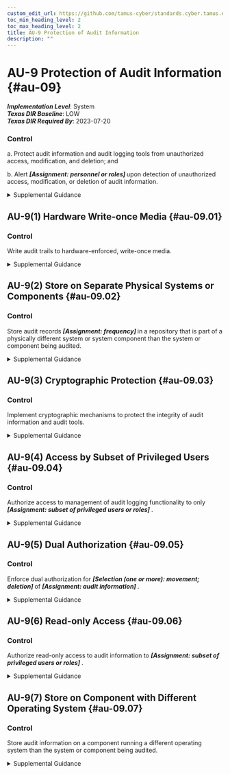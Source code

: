 ```yaml
---
custom_edit_url: https://github.com/tamus-cyber/standards.cyber.tamus.edu/tree/main/static/content/tamus.edu/TAMUS_profile.xml
toc_min_heading_level: 2
toc_max_heading_level: 2
title: AU-9 Protection of Audit Information
description: ""
---
```


# AU-9 Protection of Audit Information {#au-09}

_**Implementation Level**_: System\
_**Texas DIR Baseline**_: LOW\
_**Texas DIR Required By**_: 2023-07-20

### Control

a. Protect audit information and audit logging tools from unauthorized access, modification, and deletion; and

b. Alert <strong>                     <em>[Assignment: personnel or roles]</em>                  </strong> upon detection of unauthorized access, modification, or deletion of audit information.

<details>
  <summary>Supplemental Guidance</summary>

Audit information includes all information needed to successfully audit system activity, such as audit records, audit log settings, audit reports, and personally identifiable information. Audit logging tools are those programs and devices used to conduct system audit and logging activities. Protection of audit information focuses on technical protection and limits the ability to access and execute audit logging tools to authorized individuals. Physical protection of audit information is addressed by both media protection controls and physical and environmental protection controls.

</details>

## AU-9(1) Hardware Write-once Media {#au-09.01}

### Control

Write audit trails to hardware-enforced, write-once media.

<details>
  <summary>Supplemental Guidance</summary>

Writing audit trails to hardware-enforced, write-once media applies to the initial generation of audit trails (i.e., the collection of audit records that represents the information to be used for detection, analysis, and reporting purposes) and to the backup of those audit trails. Writing audit trails to hardware-enforced, write-once media does not apply to the initial generation of audit records prior to being written to an audit trail. Write-once, read-many (WORM) media includes Compact Disc-Recordable (CD-R), Blu-Ray Disc Recordable (BD-R), and Digital Versatile Disc-Recordable (DVD-R). In contrast, the use of switchable write-protection media, such as tape cartridges, Universal Serial Bus (USB) drives, Compact Disc Re-Writeable (CD-RW), and Digital Versatile Disc-Read Write (DVD-RW) results in write-protected but not write-once media.

</details>

## AU-9(2) Store on Separate Physical Systems or Components {#au-09.02}

### Control

Store audit records <strong>                     <em>[Assignment: frequency]</em>                  </strong> in a repository that is part of a physically different system or system component than the system or component being audited.

<details>
  <summary>Supplemental Guidance</summary>

Storing audit records in a repository separate from the audited system or system component helps to ensure that a compromise of the system being audited does not also result in a compromise of the audit records. Storing audit records on separate physical systems or components also preserves the confidentiality and integrity of audit records and facilitates the management of audit records as an organization-wide activity. Storing audit records on separate systems or components applies to initial generation as well as backup or long-term storage of audit records.

</details>

## AU-9(3) Cryptographic Protection {#au-09.03}

### Control

Implement cryptographic mechanisms to protect the integrity of audit information and audit tools.

<details>
  <summary>Supplemental Guidance</summary>

Cryptographic mechanisms used for protecting the integrity of audit information include signed hash functions using asymmetric cryptography. This enables the distribution of the public key to verify the hash information while maintaining the confidentiality of the secret key used to generate the hash.

</details>

## AU-9(4) Access by Subset of Privileged Users {#au-09.04}

### Control

Authorize access to management of audit logging functionality to only <strong>                     <em>[Assignment: subset of privileged users or roles]</em>                  </strong>.

<details>
  <summary>Supplemental Guidance</summary>

Individuals or roles with privileged access to a system and who are also the subject of an audit by that system may affect the reliability of the audit information by inhibiting audit activities or modifying audit records. Requiring privileged access to be further defined between audit-related privileges and other privileges limits the number of users or roles with audit-related privileges.

</details>

## AU-9(5) Dual Authorization {#au-09.05}

### Control

Enforce dual authorization for <strong>                     <em>[Selection (one or more): movement; deletion]</em>                  </strong> of <strong>                     <em>[Assignment: audit information]</em>                  </strong>.

<details>
  <summary>Supplemental Guidance</summary>

Organizations may choose different selection options for different types of audit information. Dual authorization mechanisms (also known as two-person control) require the approval of two authorized individuals to execute audit functions. To reduce the risk of collusion, organizations consider rotating dual authorization duties to other individuals. Organizations do not require dual authorization mechanisms when immediate responses are necessary to ensure public and environmental safety.

</details>

## AU-9(6) Read-only Access {#au-09.06}

### Control

Authorize read-only access to audit information to <strong>                     <em>[Assignment: subset of privileged users or roles]</em>                  </strong>.

<details>
  <summary>Supplemental Guidance</summary>

Restricting privileged user or role authorizations to read-only helps to limit the potential damage to organizations that could be initiated by such users or roles, such as deleting audit records to cover up malicious activity.

</details>

## AU-9(7) Store on Component with Different Operating System {#au-09.07}

### Control

Store audit information on a component running a different operating system than the system or component being audited.

<details>
  <summary>Supplemental Guidance</summary>

Storing auditing information on a system component running a different operating system reduces the risk of a vulnerability specific to the system, resulting in a compromise of the audit records.

</details>

